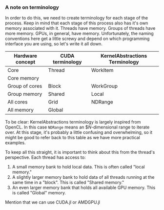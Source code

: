 ### A note on terminology

In order to do this, we need to create terminology for each stage of the process.
Keep in mind that each stage of this process also has it's own memory associated with it.
Threads have memory.
Groups of threads have more memory.
GPUs, in general, have memory.
Unfortunately, the naming conventions here get a little screwy and depend on which programming interface you are using, so let's write it all down.

| Hardware concept | CUDA terminology | KernelAbstractions Terminology |
| ---------------- | ---------------- | ------------------------------ |
| Core             | Thread           | WorkItem                       |
| Core memory      |                  |                                |
| Group of cores   | Block            | WorkGroup                      |
| Group memory     | Shared           | Local                          |
| All cores        | Grid             | NDRange                        |
| All memory       | Global           |                                |

To be clear: KernelAbstractions terminology is largely inspired from OpenCL.
In this case `NDRange` means an $$N$-dimensional range to iterate over.
At this stage, it's probably a little confusing and overwhelming, so it might be good to refer back to this table as we have more practical examples.

To keep all this straight, it is important to think about this from the thread's perspective.
Each thread has access to:

1. A small memory bank to hold local data. This is often called "local memory."
2. A slightly larger memory bank to hold data of all threads running at the same time in a "block". This is called "Shared memory."
3. An even larger memory bank that holds all available GPU memory. This is called "Global" memory.

Mention that we can use CUDA.jl or AMDGPU.jl
